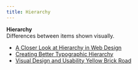 ```yaml
---
title: Hierarchy
---
```

**Hierarchy**  
Differences between items shown visually.
*   [A Closer Look at Hierarchy in Web Design](http://www.onextrapixel.com/2010/06/24/a-closer-look-at-hierarchy-in-web-design/)  
*   [Creating Better Typographic Hierarchy](https://medium.com/designed-thought/creating-better-typographic-hierarchy-1148a46b2fc)  
*   [Visual Design and Usability Yellow Brick Road](http://uxmag.com/articles/visual-design-and-usability-yellow-brick-road)
